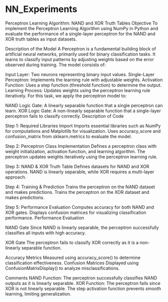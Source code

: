 # NN_Experiments
Perceptron Learning Algorithm: NAND and XOR Truth Tables
Objective
To implement the Perceptron Learning Algorithm using NumPy in Python and evaluate the performance of a single-layer perceptron for the NAND and XOR truth tables as input datasets.

Description of the Model
A Perceptron is a fundamental building block of artificial neural networks, primarily used for binary classification tasks. It learns to classify input patterns by adjusting weights based on the error observed during training. The model consists of:

Input Layer: Two neurons representing binary input values.
Single-Layer Perceptron: Implements the learning rule with adjustable weights.
Activation Function: Uses a step function (threshold function) to determine the output.
Learning Process: Updates weights using the perceptron learning rule iteratively.
For this task, we apply the perceptron model to:

NAND Logic Gate: A linearly separable function that a single perceptron can learn.
XOR Logic Gate: A non-linearly separable function that a single-layer perceptron fails to classify correctly.
Description of Code

Step 1: Required Libraries Import
Imports essential libraries such as NumPy for computations and Matplotlib for visualization.
Uses accuracy_score and confusion_matrix from sklearn.metrics to evaluate the model.

Step 2: Perceptron Class Implementation
Defines a perceptron class with weight initialization, activation function, and learning algorithm.
The perceptron updates weights iteratively using the perceptron learning rule.

Step 3: NAND & XOR Truth Table
Defines datasets for NAND and XOR operations.
NAND is linearly separable, while XOR requires a multi-layer approach.

Step 4: Training & Prediction
Trains the perceptron on the NAND dataset and makes predictions.
Trains the perceptron on the XOR dataset and makes predictions.

Step 5: Performance Evaluation
Computes accuracy for both NAND and XOR gates.
Displays confusion matrices for visualizing classification performance.
Performance Evaluation

NAND Gate
Since NAND is linearly separable, the perceptron successfully classifies all inputs with high accuracy.

XOR Gate
The perceptron fails to classify XOR correctly as it is a non-linearly separable function.

Accuracy Metrics
Measured using accuracy_score() to determine classification effectiveness.
Confusion Matrices
Displayed using ConfusionMatrixDisplay() to analyze misclassifications.

Comments
NAND Function: The perceptron successfully classifies NAND outputs as it is linearly separable.
XOR Function: The perceptron fails since XOR is not linearly separable.
The step activation function prevents smooth learning, limiting generalization.
